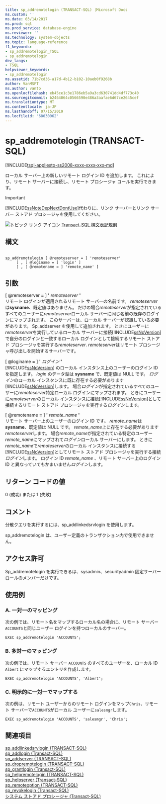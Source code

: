 ```yaml
---
title: sp_addremotelogin (TRANSACT-SQL) |Microsoft Docs
ms.custom: ''
ms.date: 03/14/2017
ms.prod: sql
ms.prod_service: database-engine
ms.reviewer: ''
ms.technology: system-objects
ms.topic: language-reference
f1_keywords:
- sp_addremotelogin_TSQL
- sp_addremotelogin
dev_langs:
- TSQL
helpviewer_keywords:
- sp_addremotelogin
ms.assetid: 71b7cd36-a17d-4b12-b102-10aeb0f9268b
author: VanMSFT
ms.author: vanto
ms.openlocfilehash: eb45ce1c3e1786eb5a9a3cd630741dd4df773c40
ms.sourcegitcommit: b2464064c0566590e486a3aafae6d67ce2645cef
ms.translationtype: MT
ms.contentlocale: ja-JP
ms.lasthandoff: 07/15/2019
ms.locfileid: "68030962"
---
```

# <a name="spaddremotelogin-transact-sql"></a>sp_addremotelogin (TRANSACT-SQL)
[!INCLUDE[tsql-appliesto-ss2008-xxxx-xxxx-xxx-md](../../includes/tsql-appliesto-ss2008-xxxx-xxxx-xxx-md.md)]

  ローカル サーバー上の新しいリモート ログイン ID を追加します。 これにより、リモート サーバーに接続し、リモート プロシージャ コールを実行できます。  
  
> [!IMPORTANT]  
>  [!INCLUDE[ssNoteDepNextDontUse](../../includes/ssnotedepnextdontuse-md.md)]代わりに、リンク サーバーとリンク サーバー ストアド プロシージャを使用してください。  
  
 ![トピック リンク アイコン](../../database-engine/configure-windows/media/topic-link.gif "トピック リンク アイコン") [Transact-SQL 構文表記規則](../../t-sql/language-elements/transact-sql-syntax-conventions-transact-sql.md)  
  
## <a name="syntax"></a>構文  
  
```  
  
sp_addremotelogin [ @remoteserver = ] 'remoteserver'   
     [ , [ @loginame = ] 'login' ]   
     [ , [ @remotename = ] 'remote_name' ]  
```  
  
## <a name="arguments"></a>引数  
 [ @remoteserver **=** ] **'** _remoteserver_ **'**  
 リモート ログインが適用されるリモート サーバーの名前です。 *remoteserver*は**sysname**、既定値はありません。 だけの場合*remoteserver*が指定されているすべてのユーザーに*remoteserver*ローカル サーバーに同じ名前の既存のログインにマップされます。 このサーバーは、ローカル サーバーが認識している必要があります。 Sp_addserver を使用して追加されます。 ときにユーザーに*remoteserver*を実行しているローカル サーバーに接続[!INCLUDE[ssNoVersion](../../includes/ssnoversion-md.md)]で自分のログインと一致するローカル ログインとして接続するリモート ストアド プロシージャを実行する*remoteserver*. *remoteserver*はリモート プロシージャ呼び出しを開始するサーバーです。  
  
 [ @loginame **=** ] **'** _ログイン_ **'**  
 [!INCLUDE[ssNoVersion](../../includes/ssnoversion-md.md)] のローカル インスタンス上のユーザーのログイン ID を指定します。 *login* のデータ型は **sysname** で、既定値は NULL です。 *ログイン*のローカル インスタンスに既に存在する必要があります[!INCLUDE[ssNoVersion](../../includes/ssnoversion-md.md)]します。 場合*ログイン*が指定されているすべてのユーザーに*remoteserver*特定ローカル ログインにマップされます。 ときにユーザーに*remoteserver*のローカル インスタンスに接続[!INCLUDE[ssNoVersion](../../includes/ssnoversion-md.md)]として接続するリモート ストアド プロシージャを実行する*ログイン*します。  
  
 [ @remotename **=** ] **'** _remote_name_ **'**  
 リモート サーバー上のユーザーのログイン ID です。 *remote_name*は**sysname**、既定値は NULL です。 *remote_name*上に存在する必要があります*remoteserver*します。 場合*remote_name*が指定されている特定のユーザー *remote_name*にマップされて*ログイン*ローカル サーバーにします。 ときに*remote_name*で*remoteserver*のローカル インスタンスに接続する[!INCLUDE[ssNoVersion](../../includes/ssnoversion-md.md)]としてリモート ストアド プロシージャを実行する接続*ログイン*します。 ログイン ID *remote_name* 、リモート サーバー上のログイン ID と異なっていてもかまいません*ログイン*します。  
  
## <a name="return-code-values"></a>リターン コードの値  
 0 (成功) または 1 (失敗)  
  
## <a name="remarks"></a>コメント  
 分散クエリを実行するには、sp_addlinkedsrvlogin を使用します。  
  
 sp_addremotelogin は、ユーザー定義のトランザクション内で使用できません。  
  
## <a name="permissions"></a>アクセス許可  
 Sp_addremotelogin を実行できるは、sysadmin、securityadmin 固定サーバー ロールのメンバーだけです。  
  
## <a name="examples"></a>使用例  
  
### <a name="a-mapping-one-to-one"></a>A. 一対一のマッピング  
 次の例では、リモート名をマップするローカル名の場合に、リモート サーバー`ACCOUNTS`と同じユーザー ログインを持つローカルのサーバー。  
  
```  
EXEC sp_addremotelogin 'ACCOUNTS';  
```  
  
### <a name="b-mapping-many-to-one"></a>B. 多対一のマッピング  
 次の例では、リモート サーバー `ACCOUNTS` のすべてのユーザーを、ローカル ID `Albert` にマップするエントリを作成します。  
  
```  
EXEC sp_addremotelogin 'ACCOUNTS', 'Albert';  
```  
  
### <a name="c-using-explicit-one-to-one-mapping"></a>C. 明示的に一対一でマップする  
 次の例は、リモート ユーザーからのリモート ログインをマップ`Chris`、リモート サーバーで`ACCOUNTS`がローカル ユーザーに`salesmgr`します。  
  
```  
EXEC sp_addremotelogin 'ACCOUNTS', 'salesmgr', 'Chris';  
```  
  
## <a name="see-also"></a>関連項目  
 [sp_addlinkedsrvlogin &#40;TRANSACT-SQL&#41;](../../relational-databases/system-stored-procedures/sp-addlinkedsrvlogin-transact-sql.md)   
 [sp_addlogin &#40;Transact-SQL&#41;](../../relational-databases/system-stored-procedures/sp-addlogin-transact-sql.md)   
 [sp_addserver &#40;TRANSACT-SQL&#41;](../../relational-databases/system-stored-procedures/sp-addserver-transact-sql.md)   
 [sp_dropremotelogin &#40;TRANSACT-SQL&#41;](../../relational-databases/system-stored-procedures/sp-dropremotelogin-transact-sql.md)   
 [sp_grantlogin &#40;Transact-SQL&#41;](../../relational-databases/system-stored-procedures/sp-grantlogin-transact-sql.md)   
 [sp_helpremotelogin &#40;TRANSACT-SQL&#41;](../../relational-databases/system-stored-procedures/sp-helpremotelogin-transact-sql.md)   
 [sp_helpserver &#40;Transact-SQL&#41;](../../relational-databases/system-stored-procedures/sp-helpserver-transact-sql.md)   
 [sp_remoteoption &#40;TRANSACT-SQL&#41;](../../relational-databases/system-stored-procedures/sp-remoteoption-transact-sql.md)   
 [sp_revokelogin &#40;Transact-SQL&#41;](../../relational-databases/system-stored-procedures/sp-revokelogin-transact-sql.md)   
 [システム ストアド プロシージャ &#40;Transact-SQL&#41;](../../relational-databases/system-stored-procedures/system-stored-procedures-transact-sql.md)  
  
  
